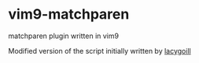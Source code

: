 # vim9-matchparen
matchparen plugin written in vim9

Modified version of the script initially written by [lacygoill](https://github.com/lacygoill)
